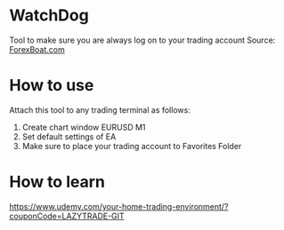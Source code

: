 # WatchDog

Tool to make sure you are always log on to your trading account
Source: [ForexBoat.com](www.forexboat.com/vpssetup/)

# How to use

Attach this tool to any trading terminal as follows:

1. Create chart window EURUSD M1
2. Set default settings of EA
3. Make sure to place your trading account to Favorites Folder

# How to learn

https://www.udemy.com/your-home-trading-environment/?couponCode=LAZYTRADE-GIT
